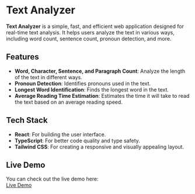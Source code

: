 # Text Analyzer

**Text Analyzer** is a simple, fast, and efficient web application designed for real-time text analysis. It helps users analyze the text in various ways, including word count, sentence count, pronoun detection, and more.

## Features

- **Word, Character, Sentence, and Paragraph Count**: Analyze the length of the text in different ways.
- **Pronoun Detection**: Identifies pronouns used in the text.
- **Longest Word Identification**: Finds the longest word in the text.
- **Average Reading Time Estimation**: Estimates the time it will take to read the text based on an average reading speed.

## Tech Stack

- **React**: For building the user interface.
- **TypeScript**: For better code quality and type safety.
- **Tailwind CSS**: For creating a responsive and visually appealing layout.

## Live Demo

You can check out the live demo here:  
[Live Demo](https://text-analyser-jareer.vercel.app/)
